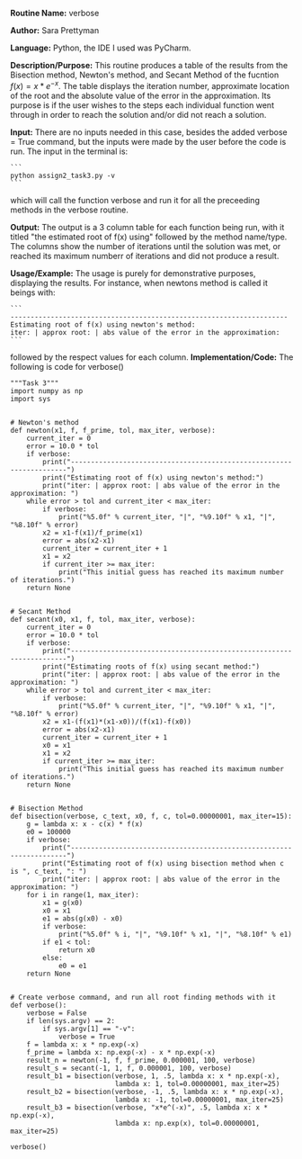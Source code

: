 **Routine Name:** verbose

**Author:** Sara Prettyman 

**Language:** Python, the IDE I used was PyCharm. 

**Description/Purpose:** This routine produces a table of the results from the Bisection method, Newton's method, and Secant Method of the fucntion $f(x)=x*e^{-x}$. The table displays the iteration number, approximate location of the root and the absolute value of the error in the approximation. Its purpose is if the user wishes to the steps each individual function went through in order to reach the solution and/or did not reach a solution. 

**Input:**  There are no inputs needed in this case, besides the added verbose = True command, but the inputs were made by the user before the code is run. The input in the terminal is:
    
    ```
    python assign2_task3.py -v
    ```
   which will call the function verbose and run it for all the preceeding methods in the verbose routine. 

**Output:** The output is a 3 column table for each function being run, with it titled "the estimated root of f(x) using" followed by the method name/type. The columns show the number of iterations until the solution was met, or reached its maximum numberr of iterations and did not produce a result. 

**Usage/Example:**  The usage is purely for demonstrative purposes, displaying the results. For instance, when newtons method is called it beings with: 

    ```
    ---------------------------------------------------------------------
    Estimating root of f(x) using newton's method:
    iter: | approx root: | abs value of the error in the approximation: 
    ```
    
   followed by the respect values for each column.
**Implementation/Code:** The following is code for verbose() 
```
"""Task 3"""
import numpy as np
import sys


# Newton's method
def newton(x1, f, f_prime, tol, max_iter, verbose):
    current_iter = 0
    error = 10.0 * tol
    if verbose:
        print("---------------------------------------------------------------------")
        print("Estimating root of f(x) using newton's method:")
        print("iter: | approx root: | abs value of the error in the approximation: ")
    while error > tol and current_iter < max_iter:
        if verbose:
            print("%5.0f" % current_iter, "|", "%9.10f" % x1, "|", "%8.10f" % error)
        x2 = x1-f(x1)/f_prime(x1)
        error = abs(x2-x1)
        current_iter = current_iter + 1
        x1 = x2
        if current_iter >= max_iter:
            print("This initial guess has reached its maximum number of iterations.")
    return None


# Secant Method
def secant(x0, x1, f, tol, max_iter, verbose):
    current_iter = 0
    error = 10.0 * tol
    if verbose:
        print("---------------------------------------------------------------------")
        print("Estimating roots of f(x) using secant method:")
        print("iter: | approx root: | abs value of the error in the approximation: ")
    while error > tol and current_iter < max_iter:
        if verbose:
            print("%5.0f" % current_iter, "|", "%9.10f" % x1, "|", "%8.10f" % error)
        x2 = x1-(f(x1)*(x1-x0))/(f(x1)-f(x0))
        error = abs(x2-x1)
        current_iter = current_iter + 1
        x0 = x1
        x1 = x2
        if current_iter >= max_iter:
            print("This initial guess has reached its maximum number of iterations.")
    return None


# Bisection Method
def bisection(verbose, c_text, x0, f, c, tol=0.00000001, max_iter=15):
    g = lambda x: x - c(x) * f(x)
    e0 = 100000
    if verbose:
        print("---------------------------------------------------------------------")
        print("Estimating root of f(x) using bisection method when c is ", c_text, ": ")
        print("iter: | approx root: | abs value of the error in the approximation: ")
    for i in range(1, max_iter):
        x1 = g(x0)
        x0 = x1
        e1 = abs(g(x0) - x0)
        if verbose:
            print("%5.0f" % i, "|", "%9.10f" % x1, "|", "%8.10f" % e1)
        if e1 < tol:
            return x0
        else:
            e0 = e1
    return None


# Create verbose command, and run all root finding methods with it
def verbose():
    verbose = False
    if len(sys.argv) == 2:
        if sys.argv[1] == "-v":
            verbose = True
    f = lambda x: x * np.exp(-x)
    f_prime = lambda x: np.exp(-x) - x * np.exp(-x)
    result_n = newton(-1, f, f_prime, 0.000001, 100, verbose)
    result_s = secant(-1, 1, f, 0.000001, 100, verbose)
    result_b1 = bisection(verbose, 1, .5, lambda x: x * np.exp(-x),
                          lambda x: 1, tol=0.00000001, max_iter=25)
    result_b2 = bisection(verbose, -1, .5, lambda x: x * np.exp(-x),
                          lambda x: -1, tol=0.00000001, max_iter=25)
    result_b3 = bisection(verbose, "x*e^(-x)", .5, lambda x: x * np.exp(-x),
                          lambda x: np.exp(x), tol=0.00000001, max_iter=25)

verbose()

```
